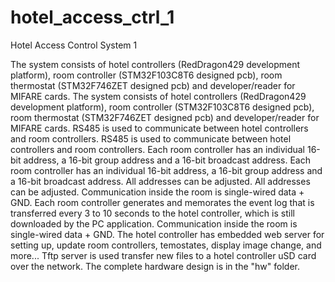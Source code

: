 # hotel_access_ctrl_1
Hotel Access Control System 1

The system consists of hotel controllers (RedDragon429 development platform), room controller (STM32F103C8T6 designed pcb), room thermostat (STM32F746ZET designed pcb) and developer/reader for MIFARE cards. The system consists of hotel controllers (RedDragon429 development platform), room controller (STM32F103C8T6 designed pcb), room thermostat (STM32F746ZET designed pcb) and developer/reader for MIFARE cards. RS485 is used to communicate between hotel controllers and room controllers. RS485 is used to communicate between hotel controllers and room controllers. Each room controller has an individual 16-bit address, a 16-bit group address and a 16-bit broadcast address. Each room controller has an individual 16-bit address, a 16-bit group address and a 16-bit broadcast address. All addresses can be adjusted. All addresses can be adjusted. Communication inside the room is single-wired data + GND. Each room controller generates and memorates the event log that is transferred every 3 to 10 seconds to the hotel controller, which is still downloaded by the PC application. Communication inside the room is single-wired data + GND. The hotel controller has embedded web server for setting up, update room controllers, temostates, display image change, and more... Tftp server is used transfer new files to a hotel controller uSD card over the network. The complete hardware design is in the "hw" folder.
